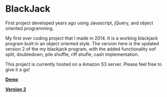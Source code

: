 # BlackJack
First project developed years ago using Javascript, jQuery, and object oriented programming.

My first ever coding project that I made in 2014. It is a working blackjack program built in an object oriented style. The version here is the updated version 2 of the my blackjack program, with the added functionality oof split, doubledown, pile shuffle, riff shufle, cash implementation.

This project is currently hosted on a Amazon S3 server. Please feel free to give it a go!



<a href="https://s3-us-west-1.amazonaws.com/blackjack-raylu/index.html" rel="nofollow"><strong>Demo</strong></a>


<a href="https://s3-us-west-1.amazonaws.com/awscert-test1/index.html" rel="nofollow"><strong>Version 2</strong></a>


